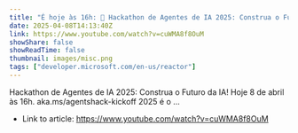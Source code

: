 ```yaml
---
title: "É hoje às 16h: 🚀 Hackathon de Agentes de IA 2025: Construa o Futuro da IA! 🚀"
date: 2025-04-08T14:13:40Z
link: https://www.youtube.com/watch?v=cuWMA8f8OuM
showShare: false
showReadTime: false
thumbnail: images/misc.png
tags: ["developer.microsoft.com/en-us/reactor"]
---
```

Hackathon de Agentes de IA 2025: Construa o Futuro da IA! Hoje 8 de abril às 16h. aka.ms/agentshack-kickoff 2025 é o ...

- Link to article: https://www.youtube.com/watch?v=cuWMA8f8OuM